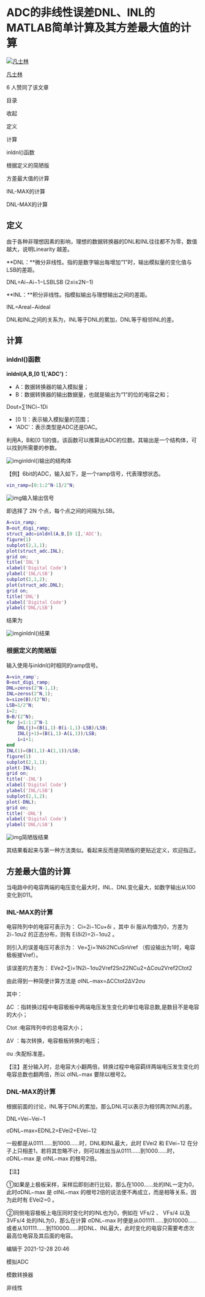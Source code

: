 # ADC的非线性误差DNL、INL的MATLAB简单计算及其方差最大值的计算

[![凡士林](https://pic3.zhimg.com/v2-eaac7c059753c916ed56431040dc6f0b_xs.jpg?source=172ae18b)](https://www.zhihu.com/people/chen-yi-fan-17-5)

[凡士林](https://www.zhihu.com/people/chen-yi-fan-17-5)





6 人赞同了该文章



目录

收起

定义

计算

inldnl()函数

根据定义的简陋版

方差最大值的计算

INL-MAX的计算

DNL-MAX的计算

## 定义

由于各种非理想因素的影响，理想的数据转换器的DNL和INL往往都不为零，数值越大，说明Linearity 越差。

**DNL：**微分非线性。指的是数字输出每增加“1”时，输出模拟量的变化值与LSB的差距。

DNL=Ai−Ai−1−LSBLSB (2≤i≤2N−1)

**INL：**积分非线性。指模拟输出与理想输出之间的差距。

INL=Areal−Aideal

DNL和INL之间的关系为，INL等于DNL的累加，DNL等于相邻INL的差。

## 计算

### inldnl()函数

**inldnl(A,B,[0 1],'ADC')：**

- A：数据转换器的输入模拟量；
- B：数据转换器的输出数据量，也就是输出为“1”的位的电容之和；

Dout=∑1NCi−1Di

- [0 1]：表示输入模拟量的范围；
- 'ADC'：表示类型是ADC还是DAC。

利用A，B和[0 1]的值，该函数可以推算出ADC的位数。其输出是一个结构体，可以找到所需要的参数。

![img](https://pic4.zhimg.com/80/v2-1f055249e856782c9a0777ba0cd1fd8f_720w.jpg)inldnl()输出的结构体

【例】6bit的ADC，输入如下，是一个ramp信号，代表理想状态。

```matlab
vin_ramp=[0:1:2^N-1]/2^N;
```

![img](https://pic3.zhimg.com/80/v2-eccfd226fbf8313ea37fac40becd9d7a_720w.jpg)输入输出信号

即选择了 2N 个点，每个点之间的间隔为LSB。

```matlab
A=vin_ramp;
B=out_digi_ramp;
struct_adc=inldnl(A,B,[0 1],'ADC');
figure(1)
subplot(2,1,1);
plot(struct_adc.INL);
grid on;
title('INL') 
xlabel('Digital Code')
ylabel('INL/LSB')
subplot(2,1,2);
plot(struct_adc.DNL);
grid on;
title('DNL') 
xlabel('Digital Code')
ylabel('DNL/LSB')
```

结果为

![img](https://pic4.zhimg.com/80/v2-b97197daffc3225936f2d75a28e3f60f_720w.jpg)inldnl()结果

### 根据定义的简陋版

输入使用与inldnl()时相同的ramp信号。

```matlab
A=vin_ramp';
B=out_digi_ramp;
DNL=zeros(2^N-1,1);
INL=zeros(2^N,1);
b=size(B)/(2^N);
LSB=1/2^N;
i=2;
B=B/(2^N);
for j=1:1:2^N-1
    DNL(j)=(B(i,1)-B(i-1,1)-LSB)/LSB;                  
    INL(j+1)=(B(i,1)-A(i,1))/LSB;                       
    i=i+1;
end
INL(1)=(B(1,1)-A(1,1))/LSB;
figure(1)
subplot(2,1,1);
plot(-INL);
grid on;
title('-INL') 
xlabel('Digital Code')
ylabel('INL/LSB')
subplot(2,1,2);
plot(-DNL);
grid on;
title('-DNL') 
xlabel('Digital Code')
ylabel('DNL/LSB')
```

![img](https://pic3.zhimg.com/80/v2-89157073c5d8797ddcf3249ea82c5992_720w.jpg)简陋版结果

其结果看起来与第一种方法类似。看起来反而是简陋版的更贴近定义，欢迎指正。

## 方差最大值的计算

当电路中的电容两端的电压变化最大时，INL、DNL变化最大，如数字输出从100变化到011。

### INL-MAX的计算

电容阵列中的电容可表示为： Ci=2i−1Cu+δi ，其中 δi 服从均值为0，方差为 2i−1σu2 的正态分布，则有 E(δi2)=2i−1σu2 。

则引入的误差电压可表示为： Ve=∑i=1Nδi2NCuSnVref （假设输出为1时，电容极板接Vref）。

该误差的方差为： EVe2=∑i=1N2i−1σu2Vref2Sn22NCu2=ΔCσu2Vref2Ctot2

由此得到一种简便计算方法是 σINL−max=ΔCCtot2ΔV2σu

其中：

ΔC ：指转换过程中电容极板中两端电压发生变化的单位电容总数,是数目不是电容的大小；

Ctot :电容阵列中的总电容大小；

ΔV ：每次转换，电容极板转换的电压；

σu :失配标准差。

【注】差分输入时，总电容大小翻两倍，转换过程中电容羁绊两端电压发生变化的电容总数也翻两倍，所以 σINL−max 要除以根号2。

### DNL-MAX的计算

根据前面的讨论，INL等于DNL的累加，那么DNL可以表示为相邻两次INL的差。

DNL=Vei−Vei−1

σDNL−max=EDNL2=EVei2+EVei−12

一般都是从0111……到1000……时，DNL和INL最大，此时 EVei2 和 EVei−12 在分子上只相差1，若将其忽略不计，则可以推出当从0111……到1000……时， σDNL−max 是 σINL−max 的根号2倍。

【注】

①如果是上极板采样，采样后即刻进行比较，那么在1000……处的INL一定为0，此时σDNL−max 是 σINL−max 的根号2倍的说法便不再成立，而是相等关系，因为此时有 EVei2=0 。

②同侧电容极板上电压同时变化时的INL也为0，例如在 VFs/2 、 VFs/4 以及 3VFs/4 处的INL为0，那么在计算 σDNL−max 时便是从001111……到010000……或者从101111……到110000……时DNL、INL最大，此时变化的电容只需要考虑次最高位电容及其后面的电容。

编辑于 2021-12-28 20:46

模拟ADC

模数转换器

非线性
